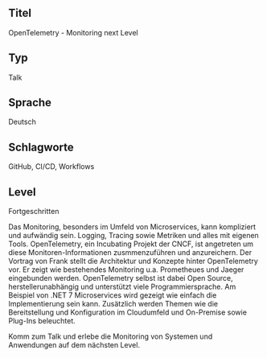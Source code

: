 ## Titel
OpenTelemetry - Monitoring next Level

## Typ
Talk

## Sprache
Deutsch

## Schlagworte
GitHub, CI/CD, Workflows

## Level
Fortgeschritten

Das Monitoring, besonders im Umfeld von Microservices, kann kompliziert und aufwändig sein. Logging, Tracing sowie Metriken und alles mit eigenen Tools. OpenTelemetry, ein Incubating Projekt der CNCF, ist angetreten um diese Monitoren-Informationen zusmmenzuführen und anzureichern. Der Vortrag von Frank stellt die Architektur und Konzepte hinter OpenTelemetry vor. Er zeigt wie bestehendes Monitoring u.a. Prometheues und Jaeger eingebunden werden.
OpenTelemetry selbst ist dabei Open Source, herstellerunabhängig und unterstützt viele Programmiersprache. Am Beispiel von .NET 7 Microservices wird gezeigt wie einfach die Implementierung sein kann. Zusätzlich werden Themen wie die Bereitstellung und Konfiguration im Cloudumfeld und On-Premise sowie Plug-Ins beleuchtet.

Komm zum Talk und erlebe die Monitoring von Systemen und Anwendungen auf dem nächsten Level.